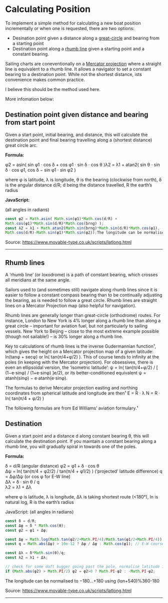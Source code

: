 # Calculating Position #

To implement a simple method for calculating a new boat position incrementally or when one is requested, there are two options:
+ Desination point given a distance along a [great-circle](https://en.wikipedia.org/wiki/Great_circle) and bearing from a starting point
+ Destination point along a [rhumb line](https://en.wikipedia.org/wiki/Rhumb_line) given a starting point and a constant bearing.

Sailing charts are coneventionally on a [Mercator projection](https://en.wikipedia.org/wiki/Mercator_projection) where a straight line is equivalent to a rhumb line. It allows a navigator to set a constant bearing to a destination point. While not the shortest distance, ists convenience makes common practice.

I believe this should be the method used here.

More infomation below:

## Destination point given distance and bearing from start point ##

Given a start point, initial bearing, and distance, this will calculate the destination point and final bearing travelling along a (shortest distance) great circle arc.

**Formula:**

φ2 = asin( sin φ1 ⋅ cos δ + cos φ1 ⋅ sin δ ⋅ cos θ )λ2 = λ1 + atan2( sin θ ⋅ sin δ ⋅ cos φ1, cos δ − sin φ1 ⋅ sin φ2 )

where φ is latitude, λ is longitude, θ is the bearing (clockwise from north), δ is the angular distance d/R; d being the distance travelled, R the earth’s radius

**JavaScript:**

(all angles in radians)

```javascript
const φ2 = Math.asin( Math.sin(φ1)*Math.cos(d/R) +
Math.cos(φ1)*Math.sin(d/R)*Math.cos(brng) );
const λ2 = λ1 + Math.atan2(Math.sin(brng)*Math.sin(d/R)*Math.cos(φ1),
Math.cos(d/R)-Math.sin(φ1)*Math.sin(φ2));The longitude can be normalised to −180…+180 using (lon+540)%360-180
```
Source: https://www.movable-type.co.uk/scripts/latlong.html

---

## Rhumb lines ##

A ‘rhumb line’ (or loxodrome) is a path of constant bearing, which crosses all meridians at the same angle.

Sailors used to (and sometimes still) navigate along rhumb lines since it is easier to follow a constant compass bearing than to be continually adjusting the bearing, as is needed to follow a great circle. Rhumb lines are straight lines on a Mercator Projec­tion map (also helpful for navigation).

Rhumb lines are generally longer than great-circle (orthodrome) routes. For instance, London to New York is 4% longer along a rhumb line than along a great circle – important for aviation fuel, but not particularly to sailing vessels. New York to Beijing – close to the most extreme example possible (though not sailable!) – is 30% longer along a rhumb line.

Key to calculations of rhumb lines is the inverse Gudermannian function¹, which gives the height on a Mercator projection map of a given latitude: ln(tanφ + secφ) or ln( tan(π/4+φ/2) ). This of course tends to infinity at the poles (in keeping with the Mercator projec­tion). For obsessives, there is even an ellipsoidal version, the ‘isometric latitude’: ψ = ln( tan(π/4+φ/2) / [ (1−e⋅sinφ) / (1+e⋅sinφ) ]e/2), or its better-conditioned equivalent ψ = atanh(sinφ) − e⋅atanh(e⋅sinφ).

The formulas to derive Mercator projection easting and northing coordinates from spherical latitude and longitude are then¹
	E = R ⋅ λ
	N = R ⋅ ln( tan(π/4 + φ/2) )

The following formulas are from Ed Williams’ aviation formulary.¹

## Destination ##

Given a start point and a distance d along constant bearing θ, this will calculate the destination point. If you maintain a constant bearing along a rhumb line, you will gradually spiral in towards one of the poles.

**Formula:**
  
  δ = d/R 	(angular distance)
	φ2 = φ1 + δ ⋅ cos θ 	
	Δψ = ln( tan(π/4 + φ2/2) / tan(π/4 + φ1/2) ) 	(‘projected’ latitude difference)
	q = Δφ/Δψ (or cos φ for E-W line) 	
	Δλ = δ ⋅ sin θ / q 	
	λ2 = λ1 + Δλ 	
  
where 	φ is latitude, λ is longitude, Δλ is taking shortest route (<180°), ln is natural log, R is the earth’s radius

JavaScript:
(all angles in radians)
	
```javascript
const δ = d/R;
const Δφ = δ * Math.cos(θ);
const φ2 = φ1 + Δφ;

const Δψ = Math.log(Math.tan(φ2/2+Math.PI/4)/Math.tan(φ1/2+Math.PI/4));
const q = Math.abs(Δψ) > 10e-12 ? Δφ / Δψ : Math.cos(φ1); // E-W course becomes ill-conditioned with 0/0

const Δλ = δ*Math.sin(θ)/q;
const λ2 = λ1 + Δλ;

// check for some daft bugger going past the pole, normalise latitude if so
if (Math.abs(φ2) > Math.PI/2) φ2 = φ2>0 ? Math.PI-φ2 : -Math.PI-φ2;
```

The longitude can be normalised to −180…+180 using (lon+540)%360-180

Source: https://www.movable-type.co.uk/scripts/latlong.html

---

